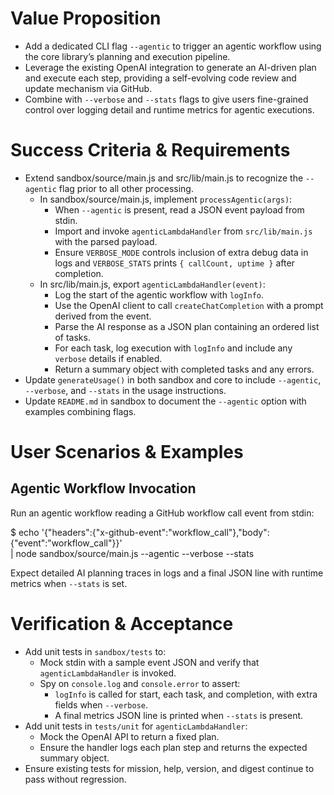 # Value Proposition

- Add a dedicated CLI flag `--agentic` to trigger an agentic workflow using the core library’s planning and execution pipeline.
- Leverage the existing OpenAI integration to generate an AI-driven plan and execute each step, providing a self-evolving code review and update mechanism via GitHub.
- Combine with `--verbose` and `--stats` flags to give users fine-grained control over logging detail and runtime metrics for agentic executions.

# Success Criteria & Requirements

- Extend sandbox/source/main.js and src/lib/main.js to recognize the `--agentic` flag prior to all other processing.
  - In sandbox/source/main.js, implement `processAgentic(args)`:
    - When `--agentic` is present, read a JSON event payload from stdin.
    - Import and invoke `agenticLambdaHandler` from `src/lib/main.js` with the parsed payload.
    - Ensure `VERBOSE_MODE` controls inclusion of extra debug data in logs and `VERBOSE_STATS` prints `{ callCount, uptime }` after completion.
  - In src/lib/main.js, export `agenticLambdaHandler(event)`:
    - Log the start of the agentic workflow with `logInfo`.
    - Use the OpenAI client to call `createChatCompletion` with a prompt derived from the event.
    - Parse the AI response as a JSON plan containing an ordered list of tasks.
    - For each task, log execution with `logInfo` and include any `verbose` details if enabled.
    - Return a summary object with completed tasks and any errors.
- Update `generateUsage()` in both sandbox and core to include `--agentic`, `--verbose`, and `--stats` in the usage instructions.
- Update `README.md` in sandbox to document the `--agentic` option with examples combining flags.

# User Scenarios & Examples

## Agentic Workflow Invocation
Run an agentic workflow reading a GitHub workflow call event from stdin:

$ echo '{"headers":{"x-github-event":"workflow_call"},"body":{"event":"workflow_call"}}' \
  | node sandbox/source/main.js --agentic --verbose --stats

Expect detailed AI planning traces in logs and a final JSON line with runtime metrics when `--stats` is set.

# Verification & Acceptance

- Add unit tests in `sandbox/tests` to:
  - Mock stdin with a sample event JSON and verify that `agenticLambdaHandler` is invoked.
  - Spy on `console.log` and `console.error` to assert:
    - `logInfo` is called for start, each task, and completion, with extra fields when `--verbose`.
    - A final metrics JSON line is printed when `--stats` is present.
- Add unit tests in `tests/unit` for `agenticLambdaHandler`:
  - Mock the OpenAI API to return a fixed plan.
  - Ensure the handler logs each plan step and returns the expected summary object.
- Ensure existing tests for mission, help, version, and digest continue to pass without regression.
